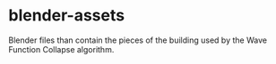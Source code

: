 # blender-assets
Blender files than contain the pieces of the building used by the Wave Function Collapse algorithm.
